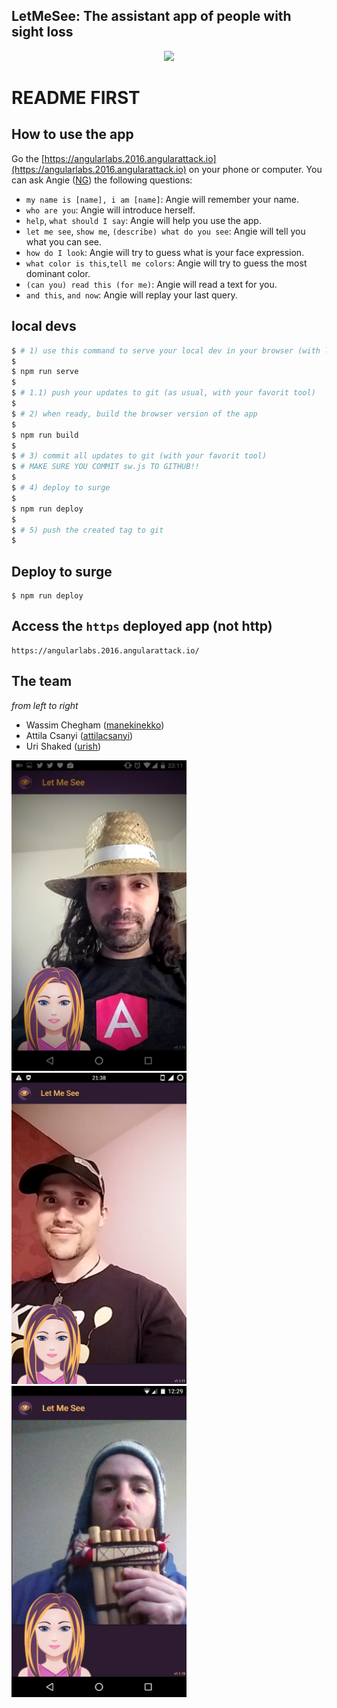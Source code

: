 ## LetMeSee: The assistant app of people with sight loss

<p align="center"><img src="https://raw.githubusercontent.com/rumblex/angularattack2016-angularlabs/master/www/images/letmesee.png?token=ABnuHVsHTukQd_OhOock6U4rpwyRvhNbks5XQiVGwA%3D%3D" width="300px" /></p>

# README FIRST

## How to use the app

Go the [https://angularlabs.2016.angularattack.io](https://angularlabs.2016.angularattack.io) on your phone or computer. You can ask Angie ([NG](https://www.youtube.com/v/aSFfLVxT5vA&start=46&end=89&version=3&&autoplay=1&loop=1)) the following questions:

- `my name is [name], i am [name]`: Angie will remember your name.
- `who are you`: Angie will introduce herself.
- `help`, `what should I say`: Angie will help you use the app.
- `let me see`, `show me`, `(describe) what do you see`: Angie will tell you what you can see.
- `how do I look`: Angie will try to guess what is your face expression.
- `what color is this`,`tell me colors`: Angie will try to guess the most dominant color.
- `(can you) read this (for me)`: Angie will read a text for you.
- `and this`, `and now`: Angie will replay your last query.


## local devs

```bash
$ # 1) use this command to serve your local dev in your browser (with livereload support)
$
$ npm run serve
$
$ # 1.1) push your updates to git (as usual, with your favorit tool)
$ 
$ # 2) when ready, build the browser version of the app
$ 
$ npm run build
$ 
$ # 3) commit all updates to git (with your favorit tool)
$ # MAKE SURE YOU COMMIT sw.js TO GITHUB!!
$
$ # 4) deploy to surge
$
$ npm run deploy
$
$ # 5) push the created tag to git
$
```

## Deploy to surge

```
$ npm run deploy
```

## Access the `https` deployed app (not http)

```
https://angularlabs.2016.angularattack.io/
```
## The team

*from left to right*

- Wassim Chegham ([manekinekko](https://github.com/manekinekko))
- Attila Csanyi ([attilacsanyi](https://github.com/attilacsanyi))
- Uri Shaked ([urish](https://github.com/urish))

<img alt="Wassim Chegham" src="www/images/wassim.png" width="280px"  />
<img alt="Attila Csanyi" src="www/images/attila.png" width="280px"  />
<img alt="Uri Shaked" src="www/images/urish.png" width="280px"  />
